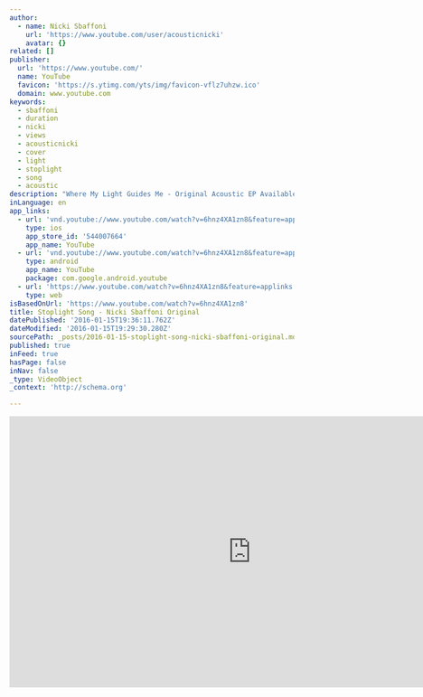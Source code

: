 ```yaml
---
author:
  - name: Nicki Sbaffoni
    url: 'https://www.youtube.com/user/acousticnicki'
    avatar: {}
related: []
publisher:
  url: 'https://www.youtube.com/'
  name: YouTube
  favicon: 'https://s.ytimg.com/yts/img/favicon-vflz7uhzw.ico'
  domain: www.youtube.com
keywords:
  - sbaffoni
  - duration
  - nicki
  - views
  - acousticnicki
  - cover
  - light
  - stoplight
  - song
  - acoustic
description: "Where My Light Guides Me - Original Acoustic EP Available NOW on iTunes and at www.acousticnicki.bandcamp.com Filmed at The Twisted Tail in Philadelphia PA where I perform every Tuesday evening :D I'd love to see you at a show! www.acousticnicki.com"
inLanguage: en
app_links:
  - url: 'vnd.youtube://www.youtube.com/watch?v=6hnz4XA1zn8&feature=applinks'
    type: ios
    app_store_id: '544007664'
    app_name: YouTube
  - url: 'vnd.youtube://www.youtube.com/watch?v=6hnz4XA1zn8&feature=applinks'
    type: android
    app_name: YouTube
    package: com.google.android.youtube
  - url: 'https://www.youtube.com/watch?v=6hnz4XA1zn8&feature=applinks'
    type: web
isBasedOnUrl: 'https://www.youtube.com/watch?v=6hnz4XA1zn8'
title: Stoplight Song - Nicki Sbaffoni Original
datePublished: '2016-01-15T19:36:11.762Z'
dateModified: '2016-01-15T19:29:30.280Z'
sourcePath: _posts/2016-01-15-stoplight-song-nicki-sbaffoni-original.md
published: true
inFeed: true
hasPage: false
inNav: false
_type: VideoObject
_context: 'http://schema.org'

---
```

<iframe src="https://cdn.embedly.com/widgets/media.html?src=https%3A%2F%2Fwww.youtube.com%2Fembed%2F6hnz4XA1zn8%3Ffeature%3Doembed&amp;url=https%3A%2F%2Fwww.youtube.com%2Fwatch%3Fv%3D6hnz4XA1zn8&amp;image=https%3A%2F%2Fi.ytimg.com%2Fvi%2F6hnz4XA1zn8%2Fhqdefault.jpg&amp;key=b7d04c9b404c499eba89ee7072e1c4f7&amp;type=text%2Fhtml&amp;schema=youtube" width="854" height="480" scrolling="no" frameborder="0" allowfullscreen="allowfullscreen" style=""></iframe>